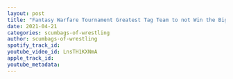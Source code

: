 ```yaml
---
layout: post
title: "Fantasy Warfare Tournament Greatest Tag Team to not Win the Big One"
date: 2021-04-21
categories: scumbags-of-wrestling
author: scumbags-of-wrestling
spotify_track_id: 
youtube_video_id: LnsTH1KXNmA
apple_track_id: 
youtube_metadata: 
---
```

